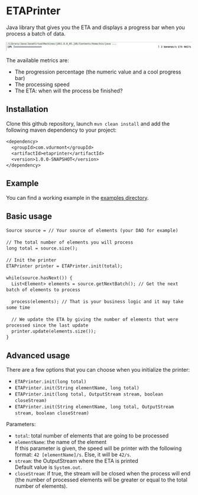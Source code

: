 # ETAPrinter

Java library that gives you the ETA and displays a progress bar when you process a batch of data.

![Screenshot](screenshot.png)

The available metrics are:

* The progression percentage (the numeric value and a cool progress bar)
* The processing speed
* The ETA: when will the process be finished?

## Installation

Clone this github repository, launch `mvn clean install` and add the following maven dependency to your project:

```
<dependency>
  <groupId>com.vdurmont</groupId>
  <artifactId>etaprinter</artifactId>
  <version>1.0.0-SNAPSHOT</version>
</dependency>
```

## Example

You can find a working example in the [examples directory](./examples).

## Basic usage

```
Source source = // Your source of elements (your DAO for example)

// The total number of elements you will process
long total = source.size();

// Init the printer
ETAPrinter printer = ETAPrinter.init(total);

while(source.hasNext()) {
  List<Element> elements = source.getNextBatch(); // Get the next batch of elements to process

  process(elements); // That is your business logic and it may take some time

  // We update the ETA by giving the number of elements that were processed since the last update
  printer.update(elements.size());
}
```

## Advanced usage

There are a few options that you can choose when you initialize the printer:

* `ETAPrinter.init(long total)`
* `ETAPrinter.init(String elementName, long total)`
* `ETAPrinter.init(long total, OutputStream stream, boolean closeStream)`
* `ETAPrinter.init(String elementName, long total, OutputStream stream, boolean closeStream)`

Parameters:

* `total`: total number of elements that are going to be processed  
* `elementName`: the name of the element  
If this parameter is given, the speed will be printer with the following format: `42 [elementName]/s`. Else, it will be `42/s`.
* `stream`: the OutputStream where the ETA is printed  
Default value is `System.out`.
* `closeStream`: if true, the stream will be closed when the process will end (the number of processed elements will be greater or equal to the total number of elements).
